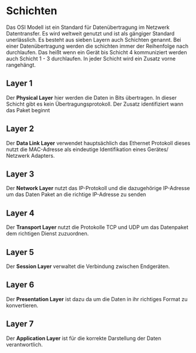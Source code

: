 # Schichten
Das OSI Modell ist ein Standard für Datenübertragung im Netzwerk Datentransfer. 
Es wird weltweit genutzt und ist als gängiger Standard unerlässlich. Es besteht aus sieben Layern auch Schichten genannt. Bei einer Datenübertragung werden die schichten immer der Reihenfolge nach durchlaufen. Das heißt wenn ein Gerät bis Schicht 4 kommuniziert werden auch Schicht 1 - 3 durchlaufen. In jeder Schicht wird ein Zusatz vorne rangehängt.
## Layer 1
Der **Physical Layer** hier werden die Daten in Bits übertragen. In dieser Schicht gibt es kein Übertragungsprotokoll. Der Zusatz identifiziert wann das Paket beginnt
## Layer 2
Der **Data Link Layer** verwendet hauptsächlich das Ethernet Protokoll dieses nutzt die MAC-Adresse als eindeutige Identifikation eines Gerätes/ Netzwerk Adapters. 
## Layer 3
Der **Network Layer** nutzt das IP-Protokoll und die dazugehörige IP-Adresse um das Daten Paket an die richtige IP-Adresse zu senden
## Layer 4
Der **Transport Layer** nutzt die Protokolle TCP und UDP um das Datenpaket dem richtigen Dienst zuzuordnen. 
## Layer 5
Der **Session Layer** verwaltet die Verbindung zwischen Endgeräten. 
## Layer 6
Der **Presentation Layer** ist dazu da um die Daten in ihr richtiges Format zu konvertieren. 
## Layer 7
Der **Application Layer** ist für die korrekte Darstellung der Daten verantwortlich. 